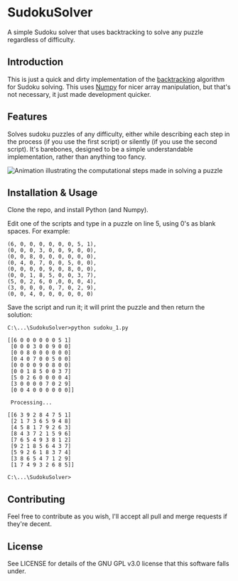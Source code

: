# SudokuSolver
A simple Sudoku solver that uses backtracking to solve any puzzle regardless of difficulty.

## Introduction
This is just a quick and dirty implementation of the [backtracking](https://en.wikipedia.org/wiki/Sudoku_solving_algorithms#Backtracking) algorithm for Sudoku solving. This uses [Numpy](http://www.numpy.org/) for nicer array manipulation, but that's not necessary, it just made development quicker.

## Features
Solves sudoku puzzles of any difficulty, either while describing each step in the process (if you use the first script) or silently (if you use the second script). It's barebones, designed to be a simple understandable implementation, rather than anything too fancy.

![Animation illustrating the computational steps made in solving a puzzle](https://raw.githubusercontent.com/aricooperdavis/SudokuSolver/master/sudoku/animation.gif)

## Installation & Usage
Clone the repo, and install Python (and Numpy).

Edit one of the scripts and type in a puzzle on line 5, using 0's as blank spaces. For example:

    (6, 0, 0, 0, 0, 0, 0, 5, 1),
    (0, 0, 0, 3, 0, 0, 9, 0, 0),
    (0, 0, 8, 0, 0, 0, 0, 0, 0),
    (0, 4, 0, 7, 0, 0, 5, 0, 0),
    (0, 0, 0, 0, 9, 0, 8, 0, 0),
    (0, 0, 1, 8, 5, 0, 0, 3, 7),
    (5, 0, 2, 6, 0 ,0, 0, 0, 4),
    (3, 0, 0, 0, 0, 7, 0, 2, 9),
    (0, 0, 4, 0, 0, 0, 0, 0, 0)

Save the script and run it; it will print the puzzle and then return the solution:

    C:\...\SudokuSolver>python sudoku_1.py

    [[6 0 0 0 0 0 0 5 1]
     [0 0 0 3 0 0 9 0 0]
     [0 0 8 0 0 0 0 0 0]
     [0 4 0 7 0 0 5 0 0]
     [0 0 0 0 9 0 8 0 0]
     [0 0 1 8 5 0 0 3 7]
     [5 0 2 6 0 0 0 0 4]
     [3 0 0 0 0 7 0 2 9]
     [0 0 4 0 0 0 0 0 0]]

     Processing...

    [[6 3 9 2 8 4 7 5 1]
     [2 1 7 3 6 5 9 4 8]
     [4 5 8 1 7 9 2 6 3]
     [8 4 3 7 2 1 5 9 6]
     [7 6 5 4 9 3 8 1 2]
     [9 2 1 8 5 6 4 3 7]
     [5 9 2 6 1 8 3 7 4]
     [3 8 6 5 4 7 1 2 9]
     [1 7 4 9 3 2 6 8 5]]

    C:\...\SudokuSolver>

## Contributing
Feel free to contribute as you wish, I'll accept all pull and merge requests if they're decent.

## License
See LICENSE for details of the GNU GPL v3.0 license that this software falls under.
